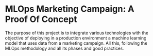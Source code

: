 # MLOps Marketing Campaign: A Proof Of Concept

The purpose of this project is to integrate various technologies with the objective of deploying in a
production environment a machine learning model that uses data from a marketing campaign. All this,
following the MLOps methodology and all its phases and good practices.
